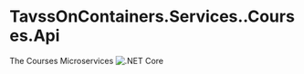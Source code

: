 # TavssOnContainers.Services..Courses.Api
The Courses Microservices
![.NET Core](https://github.com/AhmedKhalil777/TavssOnContainers.Services..Courses.Api/workflows/.NET%20Core/badge.svg)
